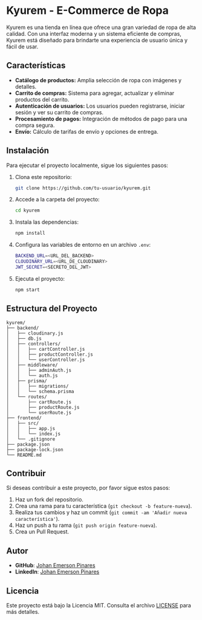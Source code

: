 
# Kyurem - E-Commerce de Ropa

Kyurem es una tienda en línea que ofrece una gran variedad de ropa de alta calidad. Con una interfaz moderna y un sistema eficiente de compras, Kyurem está diseñado para brindarte una experiencia de usuario única y fácil de usar.

## Características

- **Catálogo de productos:** Amplia selección de ropa con imágenes y detalles.
- **Carrito de compras:** Sistema para agregar, actualizar y eliminar productos del carrito.
- **Autenticación de usuarios:** Los usuarios pueden registrarse, iniciar sesión y ver su carrito de compras.
- **Procesamiento de pagos:** Integración de métodos de pago para una compra segura.
- **Envío:** Cálculo de tarifas de envío y opciones de entrega.

## Instalación

Para ejecutar el proyecto localmente, sigue los siguientes pasos:

1. Clona este repositorio:
   ```bash
   git clone https://github.com/tu-usuario/kyurem.git
   ```

2. Accede a la carpeta del proyecto:
   ```bash
   cd kyurem
   ```

3. Instala las dependencias:
   ```bash
   npm install
   ```

4. Configura las variables de entorno en un archivo `.env`:
   ```bash
   BACKEND_URL=<URL_DEL_BACKEND>
   CLOUDINARY_URL=<URL_DE_CLOUDINARY>
   JWT_SECRET=<SECRETO_DEL_JWT>
   ```

5. Ejecuta el proyecto:
   ```bash
   npm start
   ```

## Estructura del Proyecto

```
kyurem/
├── backend/
│   ├── cloudinary.js
│   ├── db.js
│   ├── controllers/
│   │   ├── cartController.js
│   │   ├── productController.js
│   │   └── userController.js
│   ├── middleware/
│   │   ├── adminAuth.js
│   │   └── auth.js
│   ├── prisma/
│   │   ├── migrations/
│   │   └── schema.prisma
│   └── routes/
│       ├── cartRoute.js
│       ├── productRoute.js
│       └── userRoute.js
├── frontend/
│   ├── src/
│   │   ├── app.js
│   │   └── index.js
│   └── .gitignore
├── package.json
├── package-lock.json
└── README.md
```

## Contribuir

Si deseas contribuir a este proyecto, por favor sigue estos pasos:

1. Haz un fork del repositorio.
2. Crea una rama para tu característica (`git checkout -b feature-nueva`).
3. Realiza tus cambios y haz un commit (`git commit -am 'Añadir nueva característica'`).
4. Haz un push a tu rama (`git push origin feature-nueva`).
5. Crea un Pull Request.

## Autor

- **GitHub**: [Johan Emerson Pinares](https://github.com/JohanEmersonPinares)
- **LinkedIn**: [Johan Emerson Pinares](https://www.linkedin.com/in/johanemersonpinares/)

## Licencia

Este proyecto está bajo la Licencia MIT. Consulta el archivo [LICENSE](LICENSE) para más detalles.
